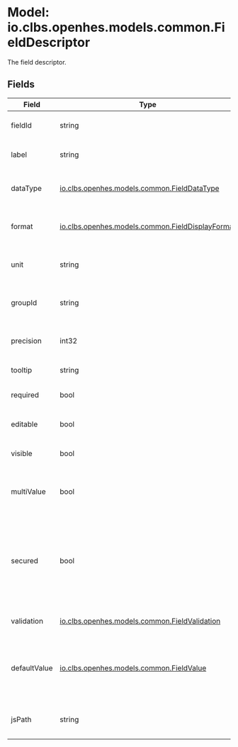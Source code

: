 # Model: io.clbs.openhes.models.common.FieldDescriptor

The field descriptor.

## Fields

| Field | Type | Description |
| --- | --- | --- |
| fieldId | string | Unique identifier for the field |
| label | string | Label displayed for the field |
| dataType | [io.clbs.openhes.models.common.FieldDataType](model-io-clbs-openhes-models-common-fielddatatype.md) | Data type of the field (e.g., text, double) |
| format | [io.clbs.openhes.models.common.FieldDisplayFormat](model-io-clbs-openhes-models-common-fielddisplayformat.md) | Display format (e.g., 1h 30m) |
| unit | string | Unit to display (e.g., kWh, USD) |
| groupId | string | Group (section) identifier for the field |
| precision | int32 | Decimal precision for double numbers |
| tooltip | string | Tooltip or hint text |
| required | bool | Whether the field is mandatory |
| editable | bool | Whether the field is editable |
| visible | bool | Whether the field is visible |
| multiValue | bool | Whether the field can have multiple values |
| secured | bool | Whether the field shall be handled as a security fields (e.g., password, certificate input area, ...) |
| validation | [io.clbs.openhes.models.common.FieldValidation](model-io-clbs-openhes-models-common-fieldvalidation.md) | Validation rules for the field |
| defaultValue | [io.clbs.openhes.models.common.FieldValue](model-io-clbs-openhes-models-common-fieldvalue.md) | The default value of the attribute, it does not support multi-value fields |
| jsPath | string | The path to the field in the JSON data model |

